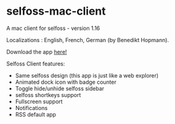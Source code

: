 # selfoss-mac-client
A mac client for selfoss - version 1.16

Localizations :
English, French, German (by Benedikt Hopmann).

Download the app [here!](https://github.com/dimitrifontaine/selfoss-mac-client/raw/master/Selfoss.zip)


Selfoss Client features:

- Same selfoss design (this app is just like a web explorer) 
- Animated dock icon with badge counter
- Toggle hide/unhide selfoss sidebar
- selfoss shortkeys support
- Fullscreen support
- Notifications
- RSS default app